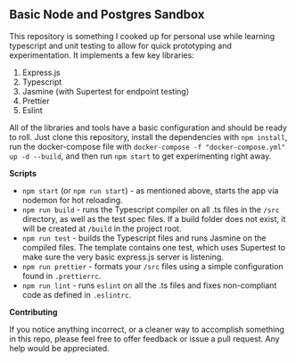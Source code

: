 ## Basic Node and Postgres Sandbox

This repository is something I cooked up for personal use while learning typescript and unit testing to allow for quick prototyping and experimentation. It implements a few key libraries:

1. Express.js
2. Typescript
3. Jasmine (with Supertest for endpoint testing)
4. Prettier
5. Eslint

All of the libraries and tools have a basic configuration and should be ready to roll. Just clone this repository, install the dependencies with `npm install`, run the docker-compose file with `docker-compose -f "docker-compose.yml" up -d --build`, and then run `npm start` to get experimenting right away.

**Scripts**

- `npm start` (or `npm run start`) - as mentioned above, starts the app via nodemon for hot reloading.
- `npm run build` - runs the Typescript compiler on all .ts files in the `/src` directory, as well as the test spec files. If a build folder does not exist, it will be created at `/build` in the project root.
- `npm run test` - builds the Typescript files and runs Jasmine on the compiled files. The template contains one test, which uses Supertest to make sure the very basic express.js server is listening.
- `npm run prettier` - formats your `/src` files using a simple configuration found in `.prettierrc`.
- `npm run lint` - runs `eslint` on all the .ts files and fixes non-compliant code as defined in `.eslintrc`.

**Contributing**

If you notice anything incorrect, or a cleaner way to accomplish something in this repo, please feel free to offer feedback or issue a pull request. Any help would be appreciated.
